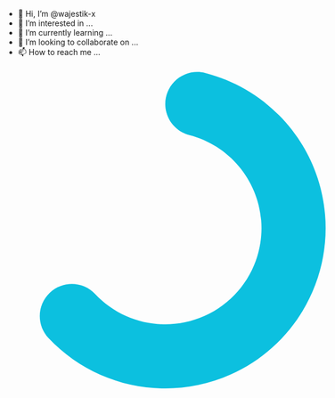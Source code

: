 - 👋 Hi, I’m @wajestik-x
- 👀 I’m interested in ...
- 🌱 I’m currently learning ...
- 💞️ I’m looking to collaborate on ...
- 📫 How to reach me ...

<div class="bFnJ2A" style="clip-path: path(&quot;M 160 4.06453 C 212.696 17.6706 251.026 63.1113 255.556 117.347 C 260.086 171.582 229.824 222.752 180.115 244.91 C 130.406 267.069 72.1203 255.371 34.8106 215.748 C 25.1182 205.455 25.6055 189.253 35.8989 179.561 C 46.1923 169.868 62.394 170.355 72.0864 180.649 C 94.4722 204.423 129.444 211.441 159.269 198.146 C 189.094 184.851 207.251 154.149 204.534 121.608 C 201.816 89.0668 178.818 61.8024 147.2 53.6387 C 138.344 51.3522 131.381 44.515 128.934 35.7026 C 126.486 26.8902 128.926 17.4414 135.334 10.9155 C 141.742 4.38961 151.144 1.77803 160 4.06453 Z&quot;); background: rgb(12, 192, 223); width: 256px; height: 256px; transform: scale(2.25, 2.25); transform-origin: 0px 0px;"></div>
